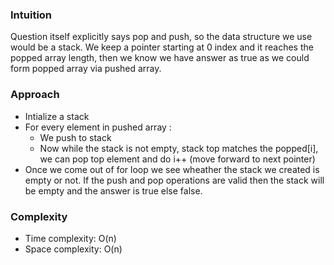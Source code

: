 ### Intuition
Question itself explicitly says pop and push, so the data structure we use would be a stack. We keep a pointer starting at 0 index and it reaches the popped array length, then we know we have answer as true as we could form popped array via pushed array.

### Approach
- Intialize a stack
- For every element in pushed array :
    - We push to stack
    - Now while the stack is not empty, stack top matches the popped[i], we can pop top element and do i++ (move forward to next pointer)
- Once we come out of for loop we see wheather the stack we created is empty or not. If the push and pop operations are valid then the stack will be empty and the answer is true else false.

### Complexity
- Time complexity: O(n)
- Space complexity: O(n)